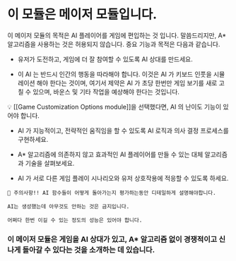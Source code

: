 # 이 모듈은 메이저 모듈입니다.

이 메이저 모듈의 목적은 AI 플레이어를 게임에 편입하는 것 입니다. 말씀드리지만, A* 알고리즘을 사용하는 것은 허용되지 않습니다. 중요 기능과 목적은 다음과 같습니다.

- 유저가 도전하고, 게임에 더 잘 참여할 수 있도록 AI 상대를 만드세요.

- 이 AI 는 반드시 인간의 행동을 따라해야 합니다. 이것은 AI 가 키보드 인풋을 시뮬레이션 해야 한다는 것이며, 여기서 제약은 AI 가 초당 한번만 게임 보기를 새로 고칠 수 있으며, 바운스 및 기타 작업을 예상해야 한다는 것입니다.


💡 [[Game Customization Options module]]을 선택했다면, AI 의 난이도 기능이 있어야 합니다. 


- AI 가 지능적이고, 전략적인 움직임을 할 수 있도록 AI 로직과 의사 결정 프로세스를 구현하세요.

- A* 알고리즘에 의존하지 않고 효과적인 AI 플레이어를 만들 수 있는 대체 알고리즘과 기술을 살펴보세요.

- AI 가 서로 다른 게임 플레이 시나리오와 유저 상호작용에 적응할 수 있도록 하세요.

```
🚨 주의사항!! AI 함수들이 어떻게 돌아가는지 평가하는동안 디테일하게 설명해야합니다.

AI는 생성했는데 아무것도 안하는 것은 금지입니다.

어쩌다 한번 이길 수 있는 정도의 성능은 있어야 합니다.
```

### 이 메이저 모듈은 게임을 AI 상대가 있고, A* 알고리즘 없이 경쟁적이고 신나게 돌아갈 수 있다는 것을 소개하는 데 있습니다.
